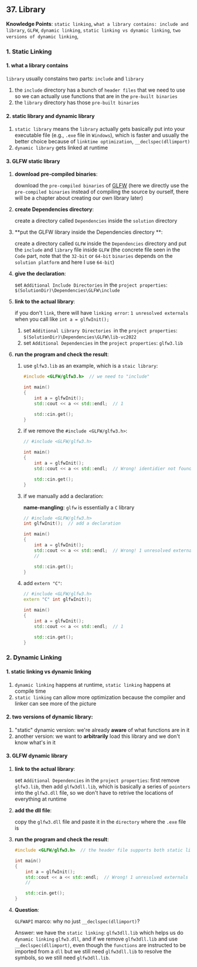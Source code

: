 ## 37. Library

**Knowledge Points**: `static linking`, `what a library contains: include and library`, `GLFW`, `dynamic linking`, `static linking vs dynamic linking`, `two versions of dynamic linking`, 

### 1. Static Linking

#### 1. what a library contains

`library` usually constains two parts: `include` and `library`

1. the `include` directory has a bunch of `header files` that we need to use so we can actually use functions that are in the `pre-built binaries`
2. the `library` directory has those `pre-built binaries`

#### 2. static library and dynamic library

1. `static library` means the `library` actually gets basically put into your executable file (e.g., `.exe` file in `Windows`), which is faster and usually the better choice because of `linktime optimization`, `__declspec(dllimport)`
2. `dynamic library` gets linked at runtime

#### 3. GLFW static library

1. **download pre-compiled binaries**: 

    download the `pre-compiled binaries` of [GLFW](https://www.glfw.org/) (here we directly use the `pre-compiled binaries` instead of compiling the source by ourself, there will be a chapter about creating our own library later)

2. **create Dependencies directory**: 

    create a directory called `Dependencies` inside the `solution` directory

3. **put the GLFW library inside the Dependencies directory **: 

    create a directory called `GLFW` inside the `Dependencies` directory and put the `include` and `library` file inside `GLFW` (the concrete file seen in the `Code` part, note that the `32-bit` or `64-bit` `binaries` depends on the `solution platform` and here I use `64-bit`)

4. **give the declaration**: 

    set `Additional Include Directories` in the `project properties`: `$(SolutionDir)\Dependencies\GLFW\include`

5. **link to the actual library**: 

    if you don't `link`, there will have `linking error`: `1 unresolved externals` when you call like `int a = glfwInit();`

    1. set `Additional Library Directories `in the `project properties`: `$(SolutionDir)\Dependencies\GLFW\lib-vc2022`
    2. set `Additional Dependencies` in the `project properties`: `glfw3.lib`

6. **run the program and check the result**: 

    1. use `glfw3.lib` as an example, which is a `staic library`: 

        ```c++
        #include <GLFW/glfw3.h>  // we need to "include"
        
        int main()
        {
            int a = glfwInit();
            std::cout << a << std::endl;  // 1
        
            std::cin.get();
        }
        ```

    2. if we remove the `#include <GLFW/glfw3.h>`: 

        ```c++
        // #include <GLFW/glfw3.h>
        
        int main()
        {
            int a = glfwInit();
            std::cout << a << std::endl;  // Wrong! identidier not found
        
            std::cin.get();
        }
        ```

    3. if we manually add a declaration: 

        **name-mangling**: `glfw` is essentially a `C` library

        ```c++
        // #include <GLFW/glfw3.h>
        int glfwInit();  // add a declaration
        
        int main()
        {
            int a = glfwInit();
            std::cout << a << std::endl;  // Wrong! 1 unresolved externals
            //
        
            std::cin.get();
        }
        ```

    4. add `extern "C"`: 

        ```c++
        // #include <GLFW/glfw3.h>
        extern "C" int glfwInit();
        
        int main()
        {
            int a = glfwInit();
            std::cout << a << std::endl;  // 1
        
            std::cin.get();
        }
        ```

### 2. Dynamic Linking

#### 1. static linking vs dynamic linking

1. `dynamic linking` happens at runtime, `static linking` happens at compile time
2. `static linking` can allow more optimization because the compiler and linker can see more of the picture

#### 2. two versions of dynamic library:

1. "static" dynamic version: we're already **aware** of what functions are in it
2. another version: we want to **arbitrarily** load this library and we don't know what's in it

#### 3. GLFW dynamic library

1. **link to the actual library**: 

    set `Additional Dependencies` in the `project properties`: first remove `glfw3.lib`, then add `glfw3dll.lib`, which is basically a series of `pointers` into the `glfw3.dll` file, so we don't have to retrive the locations of everything at runtime

2. **add the dll file**: 

    copy the `glfw3.dll` file and paste it in the `directory` where the `.exe` file is

3. **run the program and check the result**: 

    ```c++
    #include <GLFW/glfw3.h>  // the header file supports both static linking and dynamic linking
    
    int main()
    {
        int a = glfwInit();
        std::cout << a << std::endl;  // Wrong! 1 unresolved externals
        //
    
        std::cin.get();
    }
    ```

4. **Question**: 

    `GLFWAPI` marco: why no just `__declspec(dllimport)`?

    Answer: we have the `static linking`: `glfw3dll.lib` which helps us do `dynamic linking` `glfw3.dll`, and if we remove `glfw3dll.lib` and use `__declspec(dllimport)`, even though the `functions` are instructed to be imported from a `dll` but we still need `glfw3dll.lib` to resolve the symbols, so we still need `glfw3dll.lib`.

